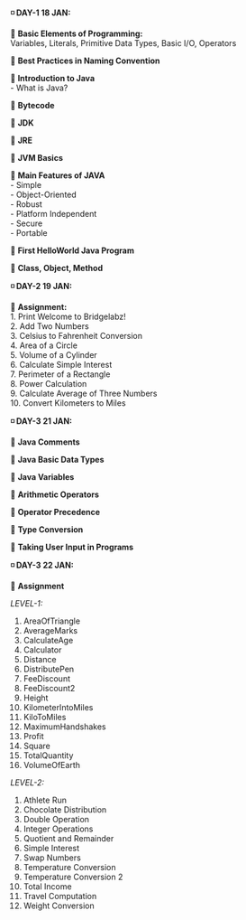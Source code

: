 **◽ DAY-1 18 JAN:**  

  🔸 **Basic Elements of Programming:**  
    Variables, Literals, Primitive Data Types, Basic I/O, Operators  

  🔸 **Best Practices in Naming Convention**  

  🔸 **Introduction to Java**  
      - What is Java?  

  🔸 **Bytecode**  

  🔸 **JDK**  

  🔸 **JRE**  

  🔸 **JVM Basics**  

  🔸 **Main Features of JAVA**  
      - Simple  
      - Object-Oriented  
      - Robust  
      - Platform Independent  
      - Secure  
      - Portable  

  🔸 **First HelloWorld Java Program**  

  🔸 **Class, Object, Method**  



**◽ DAY-2 19 JAN:**  

  🔸 **Assignment:**  
      1. Print Welcome to Bridgelabz!  
      2. Add Two Numbers  
      3. Celsius to Fahrenheit Conversion  
      4. Area of a Circle  
      5. Volume of a Cylinder  
      6. Calculate Simple Interest  
      7. Perimeter of a Rectangle  
      8. Power Calculation  
      9. Calculate Average of Three Numbers  
      10. Convert Kilometers to Miles  



**◽ DAY-3 21 JAN:**  

  🔸 **Java Comments**  

  🔸 **Java Basic Data Types**  

  🔸 **Java Variables**  

  🔸 **Arithmetic Operators**  

  🔸 **Operator Precedence**  

  🔸 **Type Conversion**  

  🔸 **Taking User Input in Programs**  



**◽ DAY-3 22 JAN:**  

  🔸 **Assignment**  

*LEVEL-1:*  
1. AreaOfTriangle  
2. AverageMarks  
3. CalculateAge  
4. Calculator  
5. Distance  
6. DistributePen  
7. FeeDiscount  
8. FeeDiscount2  
9. Height  
10. KilometerIntoMiles  
11. KiloToMiles  
12. MaximumHandshakes  
13. Profit  
14. Square  
15. TotalQuantity  
16. VolumeOfEarth  

*LEVEL-2:*  
1. Athlete Run  
2. Chocolate Distribution  
3. Double Operation  
4. Integer Operations  
5. Quotient and Remainder  
6. Simple Interest  
7. Swap Numbers  
8. Temperature Conversion  
9. Temperature Conversion 2  
10. Total Income  
11. Travel Computation  
12. Weight Conversion  

